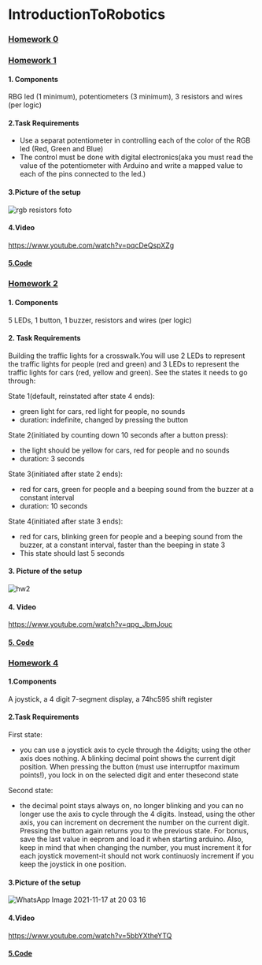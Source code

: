# IntroductionToRobotics
### [Homework 0](https://github.com/marianeacsu/IntroductionToRobotics/tree/main/Lab1)
### [Homework 1](https://github.com/marianeacsu/IntroductionToRobotics/tree/main/hw2)

#### 1. Components

RBG led (1 minimum), potentiometers (3 minimum), 3 resistors and wires (per logic)

#### 2.Task Requirements

- Use a separat potentiometer in controlling each of the color of the RGB led (Red, Green and Blue)
- The control must be done with digital electronics(aka you must read the value of the potentiometer with Arduino
 and write a mapped value to each of the pins connected to the led.)

#### 3.Picture of the setup

![rgb resistors foto](https://user-images.githubusercontent.com/58784210/139128684-a29bb2c6-57e0-4284-a07e-b6df601194fd.jpeg)

#### 4.Video 

https://www.youtube.com/watch?v=pqcDeQspXZg


#### [5.Code](https://github.com/marianeacsu/IntroductionToRobotics/blob/main/hw2/try.ino)

### [Homework 2](https://github.com/marianeacsu/IntroductionToRobotics/tree/main/Crosswalk%20simulator:%20traffi)

#### 1. Components

 5 LEDs, 1 button, 1 buzzer, resistors and wires (per logic)
 
#### 2. Task Requirements

Building the traffic lights for a crosswalk.You will use 2 LEDs to represent the traffic lights for people (red and green) and 3 LEDs to represent the traffic lights for cars (red, yellow and green). See the states it needs to go through: 

State 1(default, reinstated after state 4 ends): 
- green light for cars, red  light for people, no sounds   
- duration: indefinite, changed by pressing the button

State 2(initiated by counting down 10 seconds after a button press):
- the light should be yellow for cars, red for people and no sounds
- duration: 3 seconds

State 3(initiated after state 2 ends): 
- red for cars, green for people and a beeping sound from the buzzer at a constant interval  
- duration: 10 seconds

State 4(initiated after state 3 ends):
- red for cars, blinking green for people and a beeping sound from the buzzer, at a constant interval, faster than the beeping in state 3  
- This state should last 5 seconds

#### 3. Picture of the setup

![hw2](https://user-images.githubusercontent.com/58784210/143010832-551d45e0-bd72-42ae-9e66-19d622f3793a.jpeg)

#### 4. Video

https://www.youtube.com/watch?v=qpg_JbmJouc

#### [5. Code](https://github.com/marianeacsu/IntroductionToRobotics/blob/main/Crosswalk%20simulator:%20traffi/hw2.ino)


### [Homework 4](https://github.com/marianeacsu/IntroductionToRobotics/tree/main/hw4)

#### 1.Components

A joystick, a 4 digit 7-segment display, a 74hc595 shift register

#### 2.Task Requirements

First state:
- you can use a joystick axis to cycle through the 4digits; using the other axis does nothing. A blinking decimal point shows the current digit position. When pressing the button (must use interruptfor maximum points!), you lock in on the selected digit and enter thesecond state

Second state:
- the decimal point stays always on, no longer blinking and you can no longer use the axis to cycle through the 4 digits. Instead, using the other axis, you can increment on decrement the number on the current digit. Pressing the button again returns you to the previous state. For bonus, save the last value in eeprom and load it when starting arduino. Also, keep in mind that when changing the number, you must increment it for each joystick movement-it should not work continuosly increment if you keep the joystick in one position.

#### 3.Picture of the setup

![WhatsApp Image 2021-11-17 at 20 03 16](https://user-images.githubusercontent.com/58784210/142263466-168764a2-6da4-4789-b06e-9eff903f62a7.jpeg)

#### 4.Video

https://www.youtube.com/watch?v=5bbYXtheYTQ

#### [5.Code](https://github.com/marianeacsu/IntroductionToRobotics/blob/main/hw4/hw4.ino)


